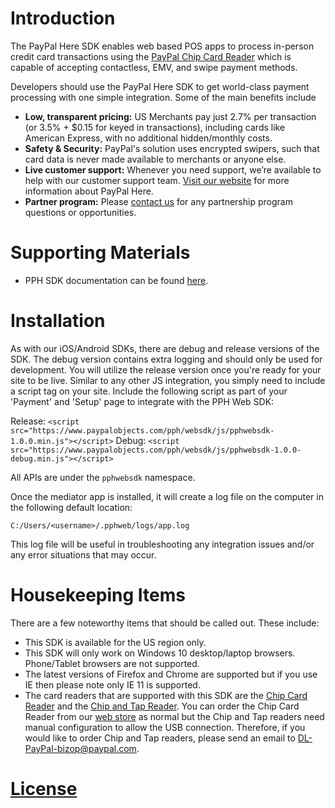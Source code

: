 Introduction
=================

The PayPal Here SDK enables web based POS apps to process in-person credit card transactions using the [PayPal Chip Card Reader](https://us.paypal-here.com/paypal-chip-card-reader/) which is capable of accepting contactless, EMV, and swipe payment methods.

Developers should use the PayPal Here SDK to get world-class payment processing with one simple integration.  Some of the main benefits include
* **Low, transparent pricing:** US Merchants pay just 2.7% per transaction (or 3.5% + $0.15 for keyed in transactions), including cards like American Express, with no additional hidden/monthly costs.
* **Safety & Security:** PayPal's solution uses encrypted swipers, such that card data is never made available to merchants or anyone else.
* **Live customer support:** Whenever you need support, we’re available to help with our customer support team.
[Visit our website](https://www.paypal.com/webapps/mpp/credit-card-reader) for more information about PayPal Here.
* **Partner program:** Please [contact us](https://www.paypal-business.com/SDKdeveloperinterestregistration) for any partnership program questions or opportunities.


Supporting Materials
========================
 *  PPH SDK documentation can be found [here](https://developer.paypal.com/docs/integration/paypal-here/).


Installation
==============
As with our iOS/Android SDKs, there are debug and release versions of the SDK. The debug version contains extra logging and should only be used for development. You will utilize the release version once you're ready for your site to be live. Similar to any other JS integration, you simply need to include a script tag on your site. Include the following script as part of your 'Payment' and 'Setup' page to integrate with the PPH Web SDK:

Release: `<script src="https://www.paypalobjects.com/pph/websdk/js/pphwebsdk-1.0.0.min.js"></script>`
Debug: `<script src="https://www.paypalobjects.com/pph/websdk/js/pphwebsdk-1.0.0-debug.min.js"></script>`

All APIs are under the `pphwebsdk` namespace.

Once the mediator app is installed, it will create a log file on the computer in the following default location:

`C:/Users/<username>/.pphweb/logs/app.log`

This log file will be useful in troubleshooting any integration issues and/or any error situations that may occur.


Housekeeping Items
=====================
There are a few noteworthy items that should be called out. These include:
* This SDK is available for the US region only.
* This SDK will only work on Windows 10 desktop/laptop browsers.  Phone/Tablet browsers are not supported.
* The latest versions of Firefox and Chrome are supported but if you use IE then please note only IE 11 is supported.
* The card readers that are supported with this SDK are the [Chip Card Reader](https://www.paypal.com/us/webapps/mpp/credit-card-reader-how-to/chip-card-reader) and the [Chip and Tap Reader](https://www.paypal.com/us/webapps/mpp/credit-card-reader-how-to/chip-and-tap-reader). You can order the Chip Card Reader from our [web store](https://us.paypal-here.com/card-readers/) as normal but the Chip and Tap readers need manual configuration to allow the USB connection. Therefore, if you would like to order Chip and Tap readers, please send an email to [DL-PayPal-bizop@paypal.com](mailto:DL-PayPal-bizop@paypal.com).


[License](LICENSE.md)
=======
